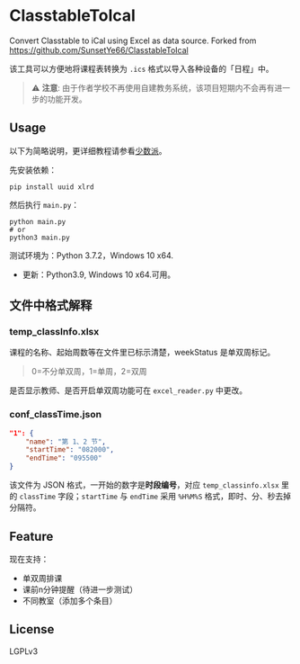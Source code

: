 # ClasstableToIcal
Convert Classtable to iCal using Excel as data source.
Forked from https://github.com/SunsetYe66/ClasstableToIcal

该工具可以方便地将课程表转换为 `.ics` 格式以导入各种设备的「日程」中。

> :warning: **注意**: 由于作者学校不再使用自建教务系统，该项目短期内不会再有进一步的功能开发。

## Usage

以下为简略说明，更详细教程请参看[少数派](https://sspai.com/post/59694)。

先安装依赖：

```shell
pip install uuid xlrd 
```

然后执行 `main.py`：

```shell
python main.py
# or
python3 main.py
```

测试环境为：Python 3.7.2，Windows 10 x64.
- 更新：Python3.9, Windows 10 x64.可用。

## 文件中格式解释

### temp_classInfo.xlsx

课程的名称、起始周数等在文件里已标示清楚，weekStatus 是单双周标记。

> 0=不分单双周，1=单周，2=双周

是否显示教师、是否开启单双周功能可在 `excel_reader.py` 中更改。

### conf_classTime.json

```json
"1": {
    "name": "第 1、2 节", 
    "startTime": "082000",
    "endTime": "095500"
}
```

该文件为 JSON 格式，一开始的数字是**时段编号**，对应 `temp_classinfo.xlsx` 里的 `classTime` 字段；`startTime` 与 `endTime` 采用 `%H%M%S` 格式，即时、分、秒去掉分隔符。

## Feature

现在支持：

- 单双周排课
- 课前n分钟提醒（待进一步测试）
- 不同教室（添加多个条目）

## License

LGPLv3
